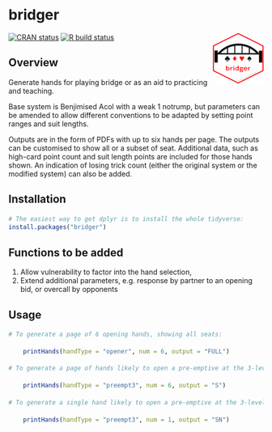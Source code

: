 # bridger
<img src="inst/figures/hex.png" width="100" height="100" align="right">

<!-- badges: start -->

[![CRAN
status](https://www.r-pkg.org/badges/version/bridger)](https://cran.r-project.org/package=bridger)
[![R build
status](https://github.com/tidyverse/bridger/workflows/R-CMD-check/badge.svg)](https://github.com/tidyverse/bridger/actions?workflow=R-CMD-check)
<!-- badges: end -->

## Overview
Generate  hands for playing bridge or as an aid to  practicing and teaching.

Base system is Benjimised Acol with a weak 1 notrump, but parameters can be amended to allow different conventions to be adapted by setting point ranges and suit lengths.

Outputs are in the form of PDFs with up to six hands per page. The outputs can be customised to show all or a subset of seat. Additional data, such as high-card point count and suit length points are included for those hands shown. An indication of losing trick count (either the original system or the modified system) can also be added.

## Installation

``` r
# The easiest way to get dplyr is to install the whole tidyverse:
install.packages("bridger")

```

## Functions to be added

1) Allow vulnerability to factor into the hand selection,
2) Extend additional parameters, e.g. response by partner to an opening bid, or overcall by opponents

## Usage

```r
# To generate a page of 6 opening hands, showing all seats:

    printHands(handType = "opener", num = 6, output = "FULL")

# To generate a page of hands likely to open a pre-emptive at the 3-level, showing only the opener - standardised as South

    printHands(handType = "preempt3", num = 6, output = "S")
    
# To generate a single hand likely to open a pre-emptive at the 3-level, showing only the opener and their partner

    printHands(handType = "preempt3", num = 1, output = "SN")

```
